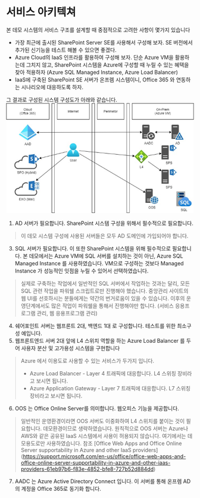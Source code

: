 # 서비스 아키텍쳐

본 데모 시스템의 서비스 구조를 설계할 때 중점적으로 고려한 사항이 몇가지 있습니다
+ 가장 최근에 출시된 SharePoint Server SE를 사용해서 구성해 보자. SE 버전에서 추가된 신기능을 테스트 해볼 수 있으면 좋겠다.
+ Azure Cloud의 IaaS 인프라를 활용하여 구성해 보자. 단순 Azure VM을 활용하는데 그치지 않고, SharePoint 시스템을 Azure에 구성할 때 누릴 수 있는 혜택을 찾아 적용하자 (Azure SQL Managed Instance, Azure Load Balancer)
+ IaaS에 구축된 SharePoint SE 서버가 온프렘 시스템이니, Office 365 와 연동하는 시나리오에 대응하도록 하자.

그 결과로 구성된 시스템 구성도가 아래와 같습니다.
![서비스](112701.jpg)

1. AD 서버가 필요합니다. SharePoint 시스템 구성을 위해서 필수적으로 필요합니다.
> 이 데모 시스템 구성에 사용된 서버들은 모두 AD 도메인에 가입되어야 합니다.
3. SQL 서버가 필요합니다. 이 또한 SharePoint 시스템을 위해 필수적으로 필요합니다. 본 데모에서는 Azure VM에 SQL 서버를 설치하는 것이 아닌, Azure SQL Managed Instance 를 사용하였습니다. VM으로 구성하는 것보다 Managed Instance 가 성능적인 잇점을 누릴 수 있어서 선택하였습니다.
> 실제로 구축하는 작업에서 일반적인 SQL 서버에서 작업하는 것과는 달리, 모든 SQL 관련 작업을 파워쉘 스크립트로만 진행해야 했습니다. 중앙관리 사이트의 웹 UI를 선호하시는 분들에게는 약간의 번거로움이 있을 수 있습니다. 
> 이후의 운영단계에서도 많은 작업이 파워쉘을 통해서 진행해야만 합니다. (서비스 응용프로그램 관리, 웹 응용프로그램 관리)
4. 쉐어포인트 서버는 웹프론트 2대, 백엔드 1대 로 구성합니다. 테스트를 위한 최소구성 예입니다.
5. 웹프론트엔드 서버 2대 앞에 L4 스위치 역할을 하는 Azure Load Balancer 를 두어 사용자 분산 및 고가용성 시스템을 구현합니다
> Azure 에서 이용도로 사용할 수 있는 서비스가 두가지 입니다.
> - Azure Load Balancer - Layer 4 트래픽에 대응합니다. L4 스위칭 장비라고 보시면 됩니다.
> - Azure Application Gateway - Layer 7 트래픽에 대응합니다. L7 스위칭 장비라고 보시면 됩니다.
6. OOS 는 Office Online Server를 의미합니다. 웹오피스 기능을 제공합니다.
> 일반적인 운영환경이라면 OOS 서버도 이중화하여 L4 스위치를 붙이는 것이 필요합니다. 데모환경이므로 생략하였습니다.
> 원칙적으로 OOS 서버는 Azure나 AWS와 같은 공유된 IaaS 시스템에서 사용이 허용되지 않습니다. 여기에서는 데모용도로만 사용하였습니다.
> 참조 [Office Web Apps and Office Online Server supportability in Azure and other IaaS providers] (https://support.microsoft.com/en-us/office/office-web-apps-and-office-online-server-supportability-in-azure-and-other-iaas-providers-61eb97b6-f83e-4852-bfe8-727b52d884dd)
7. AADC 는 Azure Active Directory Connect 입니다. 이 서버를 통해 온프렘 AD의 계정을 Office 365로 동기화 합니다.
